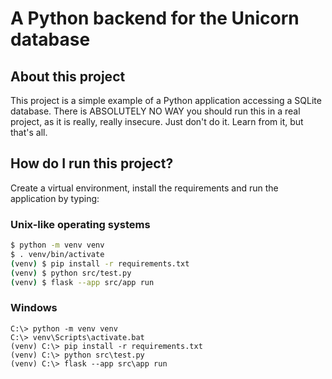 # A Python backend for the Unicorn database

## About this project

This project is a simple example of a Python application accessing a SQLite
database. There is ABSOLUTELY NO WAY you should run this in a real project, as
it is really, really insecure. Just don't do it. Learn from it, but that's all.

## How do I run this project?

Create a virtual environment, install the requirements and run the application by typing:

### Unix-like operating systems

```bash
$ python -m venv venv
$ . venv/bin/activate
(venv) $ pip install -r requirements.txt
(venv) $ python src/test.py
(venv) $ flask --app src/app run
```

### Windows

```
C:\> python -m venv venv
C:\> venv\Scripts\activate.bat
(venv) C:\> pip install -r requirements.txt
(venv) C:\> python src\test.py
(venv) C:\> flask --app src\app run
```